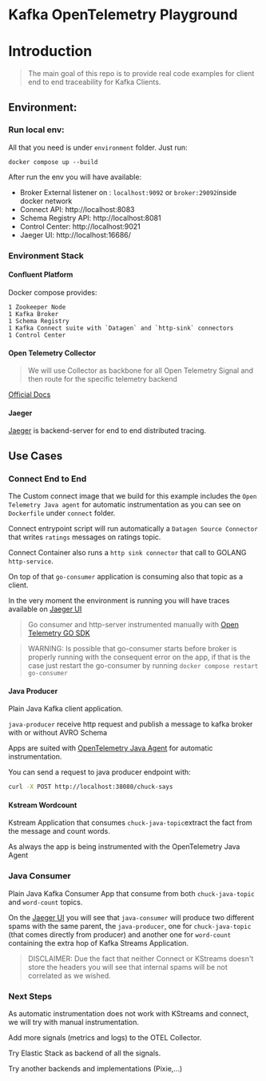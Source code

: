 # Kafka OpenTelemetry Playground

# Introduction

> The main goal of this repo is to provide real code examples for client end to end traceability for Kafka Clients.

## Environment:

### Run local env:

All that you need is under `environment` folder. Just run:

~~~shell
docker compose up --build
~~~

After run the env you will have available:

 - Broker External listener on : `localhost:9092` or `broker:29092`inside docker network
 - Connect API: http://localhost:8083
 - Schema Registry API: http://localhost:8081
 - Control Center: http://localhost:9021
 - Jaeger UI: http://localhost:16686/

### Environment Stack

#### Confluent Platform

Docker compose provides:

~~~
1 Zookeeper Node
1 Kafka Broker
1 Schema Registry
1 Kafka Connect suite with `Datagen` and `http-sink` connectors
1 Control Center  
~~~

#### Open Telemetry Collector

> We will use Collector as backbone for all Open Telemetry Signal and then route for the specific telemetry backend

[Official Docs](https://opentelemetry.io/docs/collector/)

#### Jaeger

[Jaeger](https://www.jaegertracing.io/) is backend-server for end to end distributed tracing.

## Use Cases

### Connect End to End


The Custom connect image that we build for this example includes the `Open Telemetry Java agent` for automatic instrumentation as you can see on `Dockerfile` under `connect` folder. 

Connect entrypoint script will run automatically a `Datagen Source Connector` that writes `ratings` messages on ratings topic.

Connect Container also runs a `http sink connector` that call to GOLANG  `http-service`.

On top of that `go-consumer` application is consuming also that topic as a client.

In the very moment the environment is running you will have traces available on [Jaeger UI](http://localhost:16686/)

>Go consumer and http-server instrumented manually with [Open Telemetry GO SDK](https://github.com/open-telemetry/opentelemetry-go) 

> WARNING: Is possible that go-consumer starts before broker is properly running with the consequent error on the app, if that is the case just restart the go-consumer by running `docker compose restart go-consumer`

#### Java Producer

Plain Java Kafka client application.

`java-producer` receive http request and publish a message to kafka broker with or without AVRO Schema

Apps are suited with [OpenTelemetry Java Agent](https://github.com/open-telemetry/opentelemetry-java-instrumentation) for automatic instrumentation.

You can send a request to java producer endpoint with:

```sh
curl -X POST http://localhost:38080/chuck-says
```

#### Kstream Wordcount

Kstream Application that consumes `chuck-java-topic`extract the fact from the message and count words.

As always the app is being instrumented with the OpenTelemetry Java Agent

### Java Consumer

Plain Java Kafka Consumer App that consume from both `chuck-java-topic` and `word-count` topics.

On the  [Jaeger UI](http://localhost:16686/) you will see that `java-consumer` will produce two different spams with the same parent, the `java-producer`, one for `chuck-java-topic` (that comes directly from producer) and another one for `word-count` containing the extra hop of Kafka Streams Application.


> DISCLAIMER: Due the fact that neither Connect or KStreams doesn't store the headers you will see that internal spams will be not correlated as we wished. 

### Next Steps

As automatic instrumentation does not work with KStreams and connect, we will try with manual instrumentation. 

Add more signals (metrics and logs) to the OTEL Collector.

Try Elastic Stack as backend of all the signals.

Try another backends and implementations (Pixie,...)